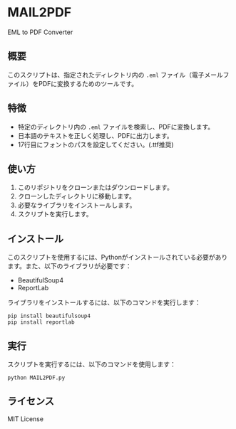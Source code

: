 # MAIL2PDF
EML to PDF Converter

## 概要
このスクリプトは、指定されたディレクトリ内の `.eml` ファイル（電子メールファイル）をPDFに変換するためのツールです。

## 特徴
- 特定のディレクトリ内の `.eml` ファイルを検索し、PDFに変換します。
- 日本語のテキストを正しく処理し、PDFに出力します。
- 17行目にフォントのパスを設定してください。(.ttf推奨)

## 使い方
1. このリポジトリをクローンまたはダウンロードします。
2. クローンしたディレクトリに移動します。
3. 必要なライブラリをインストールします。
4. スクリプトを実行します。

## インストール
このスクリプトを使用するには、Pythonがインストールされている必要があります。また、以下のライブラリが必要です：
- BeautifulSoup4
- ReportLab

ライブラリをインストールするには、以下のコマンドを実行します：

```
pip install beautifulsoup4
pip install reportlab
```

## 実行
スクリプトを実行するには、以下のコマンドを使用します：

```
python MAIL2PDF.py
```

## ライセンス
MIT License
